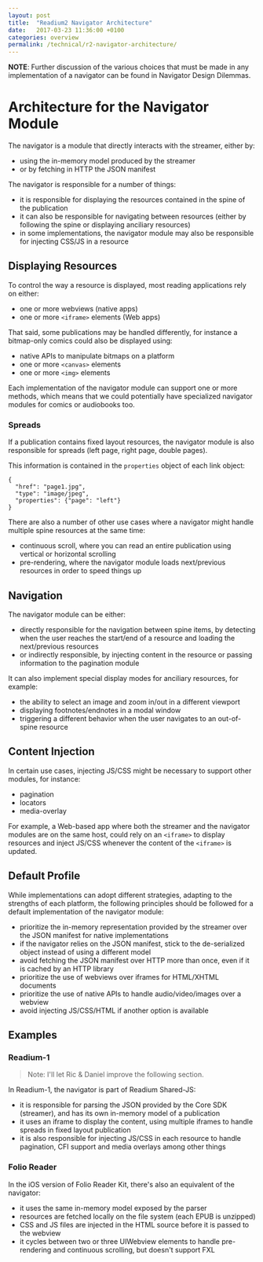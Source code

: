 ```yaml
---
layout: post
title:  "Readium2 Navigator Architecture"
date:   2017-03-23 11:36:00 +0100
categories: overview
permalink: /technical/r2-navigator-architecture/
---
```


**NOTE**: Further discussion of the various choices that must be made in any implementation of a navigator can be found in Navigator Design Dilemmas.

# Architecture for the Navigator Module

The navigator is a module that directly interacts with the streamer, either by:

* using the in-memory model produced by the streamer
* or by fetching in HTTP the JSON manifest

The navigator is responsible for a number of things:

* it is responsible for displaying the resources contained in the spine of the publication
* it can also be responsible for navigating between resources (either by following the spine or displaying anciliary resources)
* in some implementations, the navigator module may also be responsible for injecting CSS/JS in a resource

## Displaying Resources

To control the way a resource is displayed, most reading applications rely on either:

* one or more webviews (native apps)
* one or more `<iframe>` elements (Web apps)

That said, some publications may be handled differently, for instance a bitmap-only comics could also be displayed using:

* native APIs to manipulate bitmaps on a platform
* one or more `<canvas>` elements
* one or more `<img>` elements

Each implementation of the navigator module can support one or more methods, which means that we could potentially have specialized navigator modules for comics or audiobooks too.

### Spreads

If a publication contains fixed layout resources, the navigator module is also responsible for spreads (left page, right page, double pages).

This information is contained in the `properties` object of each link object:

```
{
  "href": "page1.jpg",
  "type": "image/jpeg",
  "properties": {"page": "left"}
}
```

There are also a number of other use cases where a navigator might handle multiple spine resources at the same time:

* continuous scroll, where you can read an entire publication using vertical or horizontal scrolling
* pre-rendering, where the navigator module loads next/previous resources in order to speed things up

## Navigation

The navigator module can be either:

* directly responsible for the navigation between spine items, by detecting when the user reaches the start/end of a resource and loading the next/previous resources
* or indirectly responsible, by injecting content in the resource or passing information to the pagination module

It can also implement special display modes for anciliary resources, for example:

* the ability to select an image and zoom in/out in a different viewport
* displaying footnotes/endnotes in a modal window
* triggering a different behavior when the user navigates to an out-of-spine resource

## Content Injection

In certain use cases, injecting JS/CSS might be necessary to support other modules, for instance:

* pagination
* locators
* media-overlay

For example, a Web-based app where both the streamer and the navigator modules are on the same host, could rely on an `<iframe>` to display resources and inject JS/CSS whenever the content of the `<iframe>` is updated.

## Default Profile

While implementations can adopt different strategies, adapting to the strengths of each platform, the following principles should be followed for a default implementation of the navigator module:

* prioritize the in-memory representation provided by the streamer over the JSON manifest for native implementations
* if the navigator relies on the JSON manifest, stick to the de-serialized object instead of using a different model
* avoid fetching the JSON manifest over HTTP more than once, even if it is cached by an HTTP library
* prioritize the use of webviews over iframes for HTML/XHTML documents
* prioritize the use of native APIs to handle audio/video/images over a webview
* avoid injecting JS/CSS/HTML if another option is available

## Examples

### Readium-1

> Note: I'll let Ric & Daniel improve the following section.

In Readium-1, the navigator is part of Readium Shared-JS:

* it is responsible for parsing the JSON provided by the Core SDK (streamer), and has its own in-memory model of a publication
* it uses an iframe to display the content, using multiple iframes to handle spreads in fixed layout publication
* it is also responsible for injecting JS/CSS in each resource to handle pagination, CFI support and media overlays among other things

### Folio Reader

In the iOS version of Folio Reader Kit, there's also an equivalent of the navigator:

* it uses the same in-memory model exposed by the parser
* resources are fetched locally on the file system (each EPUB is unzipped)
* CSS and JS files are injected in the HTML source before it is passed to the webview
* it cycles between two or three UIWebview elements to handle pre-rendering and continuous scrolling, but doesn't support FXL

